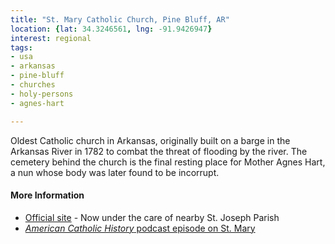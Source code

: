 ```yaml
---
title: "St. Mary Catholic Church, Pine Bluff, AR"
location: {lat: 34.3246561, lng: -91.9426947}
interest: regional
tags:
- usa
- arkansas
- pine-bluff
- churches
- holy-persons
- agnes-hart

---
```



Oldest Catholic church in Arkansas, originally built on a barge in the Arkansas River in 1782 to combat the threat of flooding by the river.  The cemetery behind the church is the final resting place for Mother Agnes Hart, a nun whose body was later found to be incorrupt.

#### More Information

* [Official site](https://www.stjosephpinebluff.org/st-mary-catholic-church.html) - Now under the care of nearby St. Joseph Parish
* [*American Catholic History* podcast episode on St. Mary](https://americancatholichistory.org/old-st-mary-pine-bluff-arkansas/)





